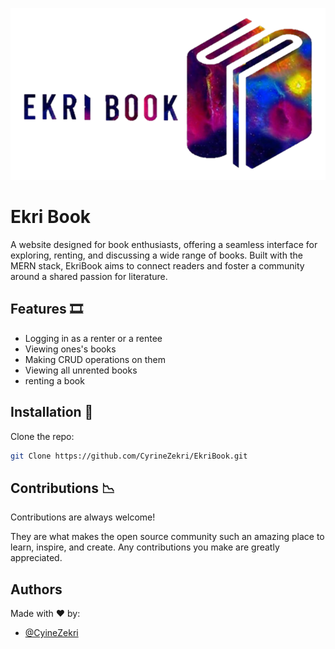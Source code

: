 
![Logo](logoreadme.png)


# Ekri Book

A website designed for book enthusiasts, offering a seamless interface for exploring, renting, and discussing a wide range of books. Built with the MERN stack, EkriBook aims to connect readers and foster a community around a shared passion for literature.

## Features 🎞️

- Logging in as a renter or a rentee
- Viewing ones's books 
- Making CRUD operations on them 
- Viewing all unrented books
- renting a book 




## Installation 🔧

Clone the repo:
```bash
git Clone https://github.com/CyrineZekri/EkriBook.git
```
    
## Contributions 📉	

Contributions are always welcome!

They are what makes the open source community such an amazing place to learn, inspire, and create. Any contributions you make are greatly appreciated.


## Authors

Made with ❤️ by: 
- [@CyineZekri](https://github.com/CyrineZekri)

